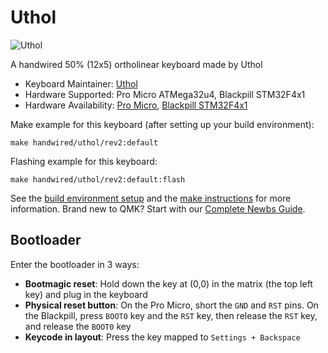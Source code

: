 # Uthol

![Uthol](https://i.imgur.com/weFwdhfh.jpeg)

A handwired 50% (12x5) ortholinear keyboard made by Uthol

* Keyboard Maintainer: [Uthol](https://github.com/Uthol)
* Hardware Supported: Pro Micro ATMega32u4, Blackpill STM32F4x1 
* Hardware Availability: [Pro Micro](https://www.sparkfun.com/products/12640), [Blackpill STM32F4x1 ](https://www.aliexpress.com/item/1005001456186625.html)

Make example for this keyboard (after setting up your build environment):

    make handwired/uthol/rev2:default

Flashing example for this keyboard:

    make handwired/uthol/rev2:default:flash

See the [build environment setup](https://docs.qmk.fm/#/getting_started_build_tools) and the [make instructions](https://docs.qmk.fm/#/getting_started_make_guide) for more information. Brand new to QMK? Start with our [Complete Newbs Guide](https://docs.qmk.fm/#/newbs).

## Bootloader

Enter the bootloader in 3 ways:

* **Bootmagic reset**: Hold down the key at (0,0) in the matrix (the top left key) and plug in the keyboard
* **Physical reset button**: On the Pro Micro, short the `GND` and `RST` pins. On the Blackpill, press `BOOT0` key and the `RST` key, then release the `RST` key, and release the `BOOT0` key 
* **Keycode in layout**: Press the key mapped to `Settings + Backspace`
